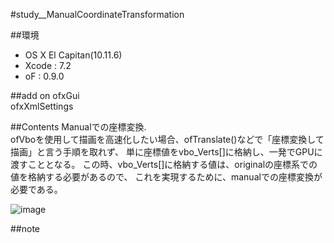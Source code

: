 #study__ManualCoordinateTransformation

##環境
*	OS X El Capitan(10.11.6)
*	Xcode : 7.2
*	oF : 0.9.0

##add on
ofxGui  
ofxXmlSettings

##Contents
Manualでの座標変換.  
ofVboを使用して描画を高速化したい場合、ofTranslate()などで「座標変換して描画」と言う手順を取れず、
単に座標値をvbo_Verts[]に格納し、一発でGPUに渡すこととなる。
この時、vbo_Verts[]に格納する値は、originalの座標系での値を格納する必要があるので、
これを実現するために、manualでの座標変換が必要である。

![image](./screen.png)


##note






